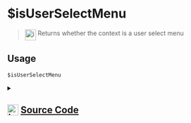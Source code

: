 # $isUserSelectMenu
> <img align="top" src="https://upload.wikimedia.org/wikipedia/commons/thumb/e/e4/Infobox_info_icon.svg/160px-Infobox_info_icon.svg.png?20150409153300" alt="image" width="25" height="auto"> Returns whether the context is a user select menu
## Usage
```
$isUserSelectMenu
```
<details>
<summary>
    
## <img align="top" src="https://cdn4.iconfinder.com/data/icons/iconsimple-logotypes/512/github-512.png" alt="image" width="25" height="auto">  [Source Code](https://github.com/tryforge/ForgeScript-V2/blob/main/src/native/isUserSelectMenu.ts)
    
</summary>
    
```ts
import { NativeFunction, Return } from "../structures"

export default new NativeFunction({
    name: "$isUserSelectMenu",
    version: "1.0.0",
    description: "Returns whether the context is a user select menu",
    unwrap: false,
    execute(ctx) {
        return Return.success(Boolean(ctx.interaction?.isUserSelectMenu()))
    },
})

```
    
</details>